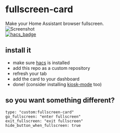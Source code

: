 # fullscreen-card

Make your Home Assistant browser fullscreen.  
![Screenshot](/fscreen.png)  
[![hacs_badge](https://img.shields.io/badge/custom%20repo%20on-hacs-%2303a9f4.svg?style=flat-square)](https://hacs.xyz/)  
## install it

- make sure [hacs](https://hacs.xyz/) is installed
- add this repo as a custom repository
- refresh your tab
- add the card to your dashboard
- done! (consider installing [kiosk-mode](https://github.com/NemesisRE/kiosk-mode) too)

## so you want something different?
```
type: "custom:fullscreen-card"
go_fullscreen: "enter fullscreen"
exit_fullscreen: "exit fullscreen"
hide_button_when_fullscreen: true
```
